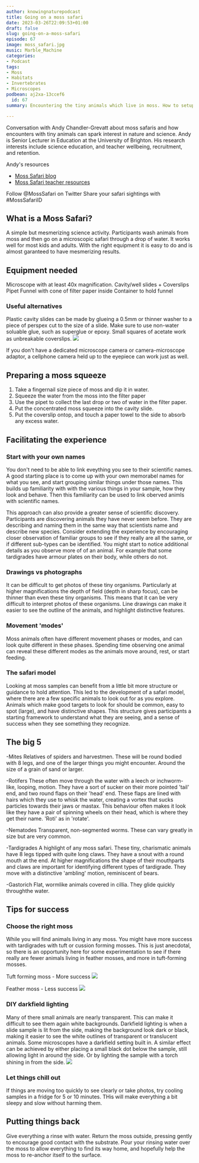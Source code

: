 ```yaml
---
author: knowingnaturepodcast
title: Going on a moss safari
date: 2023-03-26T22:09:53+01:00
draft: false
slug: going-on-a-moss-safari
episode: 67
image: moss_safari.jpg
music: Marble_Machine
categories:
- Podcast
tags:
- Moss
- Habitats
- Invertebrates
- Microscopes
podbean: aj2xa-13ccef6
  id: 67
summary: Encountering the tiny animals which live in moss. How to setup and facilitate a "Moss safari". Ideas for fostering a sense of scientific discovery.

---
```


Conversation with Andy Chandler-Grevatt about moss safaris and how encounters with tiny animals can spark interest in nature and science. Andy is Senior Lecturer in Education at the University of Brighton. His research interests include science education, and teacher wellbeing, recruitment, and retention.

Andy's resources
- [Moss Safari blog](https://mosssafari.wordpress.com/)
- [Moss Safari teacher resources](https://drive.google.com/drive/folders/1q65grSQbqu0Tcrf8UoomtpM3CodEzwx4)

Follow @MossSafari on Twitter
Share your safari sightings with #MossSafariID

## What is a Moss Safari?
A simple but mesmerizing science activity. Participants wash animals from moss and then go on a microscopic safari through a drop of water. It works well for most kids and adults. With the right equipment it is easy to do and is almost garanteed to have mesmerizing results.


## Equipment needed
Microscope with at least 40x magnification.
Cavity/well slides + Coverslips
Pipet
Funnel with cone of filter paper inside
Container to hold funnel

### Useful alternatives
Plastic cavity slides can be made by glueing a 0.5mm or thinner washer to a piece of perspex cut to the size of a slide. Make sure to use non-water soluable glue, such as superglue or epoxy. Small squares of acetate work as unbreakable coverslips.
![](plastic_slides.jpg)

If you don't have a dedicated microscope camera or camera-microscope adaptor, a cellphone camera held up to the eyepiece can work just as well.

## Preparing a moss squeeze
1. Take a fingernail size piece of moss and dip it in water.
2. Squeeze the water from the moss into the filter paper
3. Use the pipet to collect the last drop or two of water in the filter paper.
4. Put the concentrated moss squeeze into the cavity slide.
5. Put the coverslip ontop, and touch a paper towel to the side to absorb any excess water.

## Facilitating the experience

### Start with your own names
You don't need to be able to link eveything you see to their scientific names. A good starting place is to come up with your own memorabel names for what you see, and start grouping similar things under those names. This builds up familiarity with with the various things in your sample, how they look and behave. Then this familiarity can be used to link oberved animls with scientific names.

This approach can also provide a greater sense of scientific discovery. Participants are discovering animals they have never seem before. They are describing and naming them in the same way that scientists name and describe new species. Consider extending the experience by encouraging closer observation of familiar groups to see if they really are all the same, or if different sub-types can be identified. You might start to notice additional details as you observe more of of an animal. For example that some tardigrades have armour plates on their body, while others do not.

### Drawings vs photographs
It can be difficult to get photos of these tiny organisms. Particularly at higher magnifications the depth of field (depth in sharp focus), can be thinner than even these tiny organisms. This means that it can be very difficult to interpret photos of these organisms. Line drawings can make it easier to see the outline of the animals, and highlight distinctive features.

### Movement 'modes'
Moss animals often have different movement phases or modes, and can look quite different in these phases. Spending time observing one animal can reveal these different modes as the animals move around, rest, or start feeding.

### The safari model
Looking at moss samples can benefit from a little bit more structure or guidance to hold attention. This led to the development of a safari model, where there are a few specific animals to look out for as you explore. Animals which make good targets to look for should be common, easy to spot (large), and have distinctive shapes. This structure gives participants a starting framework to understand what they are seeing, and a sense of success when they see something they recognize.

## The big 5
-Mites
Relatives of spiders and harvestmen. These will be round bodied with 8 legs, and one of the larger things you might encounter. Around the size of a grain of sand or larger.

-Rotifers
These often move through the water with a leech or inchworm-like, looping, motion.  They have a sort of sucker on their more pointed 'tail' end, and two round flaps on their 'head' end. These flaps are lined with hairs which they use to whisk the water, creating a vortex that sucks particles towards their jaws or mastax. This behaviour often makes it look like they have a pair of spinning wheels on their head, which is where they get their name. 'Roti' as in 'rotate'.

-Nematodes
Transparent, non-segmented worms. These can vary greatly in size but are very common.

-Tardigrades
A highlight of any moss safari. These tiny, charismatic animals have 8 legs tipped with quite long claws. They have a snout with a round mouth at the end. At higher magnifications the shape of their mouthparts and claws are important for identifying different types of tardigrade. They move with a distinctive 'ambling' motion, reminiscent of bears.

-Gastorich
Flat, wormlike animals covered in cillia. They glide quickly throughthe water.


## Tips for success

### Choose the right moss
While you will find animals living in any moss. You might have more success with tardigrades with tuft or cussion forming mosses. This is just anecdotal, so there is an opportunity here for some experimentation to see if there really are fewer animals living in feather mosses, and more in tuft-forming mosses.

Tuft forming moss - More success
![](moss_tuft.jpg)

Feather moss - Less success
![](moss_feathery.jpg)


### DIY darkfield lighting
Many of there small animals are nearly transparent. This can make it difficult to see them again white backgrounds. Darkfield lighting is when a slide sample is lit from the side, making the background look dark or black, making it easier to see the white outlines of transparent or translucent animals. Some microscopes have a darkfield setting built in. A similar effect can be achieved by either placing a small black dot below the sample, still allowing light in around the side. Or by lighting the sample with a torch shining in from the side.
![](diy_dark_field.jpg)

### Let things chill out
If things are moving too quickly to see clearly or take photos, try cooling samples in a fridge for 5 or 10 minutes. THis will make everything a bit sleepy and slow without harming them.

## Putting things back
Give everything a rinse with water. Return the moss outside, pressing gently to encourage good contact with the substrate. Pour your rinsing water over the moss to allow everything to find its way home, and hopefully help the moss to re-anchor itself to the surface.